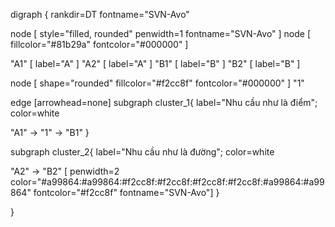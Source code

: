 digraph {
rankdir=DT
fontname="SVN-Avo"

node [ style="filled, rounded" penwidth=1 fontname="SVN-Avo" ]
node [ fillcolor="#81b29a" fontcolor="#000000" ]

"A1" [ label="A" ]
"A2" [ label="A" ]
"B1" [ label="B" ]
"B2" [ label="B" ]

node [ shape="rounded" fillcolor="#f2cc8f" fontcolor="#000000" ]
"1" 

edge [arrowhead=none] 
subgraph cluster_1{
label="Nhu cầu như là điểm";
color=white 

"A1" -> "1" -> "B1" 
}

subgraph cluster_2{
label="Nhu cầu như là đường";
color=white 

"A2" -> "B2" [ penwidth=2 color="#a99864:#a99864:#f2cc8f:#f2cc8f:#f2cc8f:#f2cc8f:#a99864:#a99864" fontcolor="#f2cc8f" fontname="SVN-Avo"]
}

}
